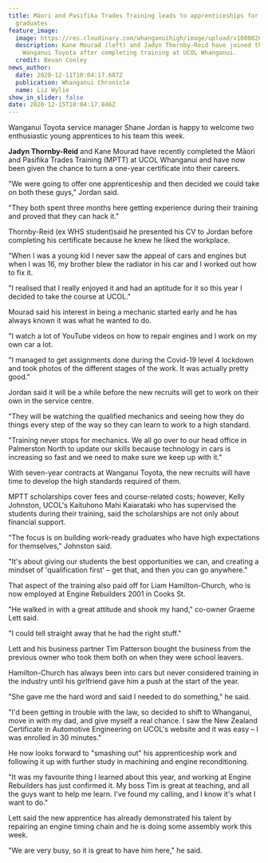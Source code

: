 ```yaml
---
title: Māori and Pasifika Trades Training leads to apprenticeships for Whanganui
  graduates
feature_image:
  image: https://res.cloudinary.com/whanganuihigh/image/upload/v1608026697/News/Jadyn_Thornby-Reid._chron_dec_2020.jpg
  description: Kane Mourad (left) and Jadyn Thornby-Reid have joined the team at
    Wanganui Toyota after completing training at UCOL Whanganui.
  credit: Bevan Conley
news_author:
  date: 2020-12-11T10:04:17.687Z
  publication: Whanganui Chronicle
  name: Liz Wylie
show_in_slider: false
date: 2020-12-15T10:04:17.846Z
---
```

Wanganui Toyota service manager Shane Jordan is happy to welcome two enthusiastic young apprentices to his team this week.

**Jadyn Thornby-Reid** and Kane Mourad have recently completed the Māori and Pasifika Trades Training (MPTT) at UCOL Whanganui and have now been given the chance to turn a one-year certificate into their careers.

"We were going to offer one apprenticeship and then decided we could take on both these guys," Jordan said.

"They both spent three months here getting experience during their training and proved that they can hack it."

Thornby-Reid (ex WHS student)said he presented his CV to Jordan before completing his certificate because he knew he liked the workplace.

"When I was a young kid I never saw the appeal of cars and engines but when I was 16, my brother blew the radiator in his car and I worked out how to fix it.

"I realised that I really enjoyed it and had an aptitude for it so this year I decided to take the course at UCOL."

Mourad said his interest in being a mechanic started early and he has always known it was what he wanted to do.

"I watch a lot of YouTube videos on how to repair engines and I work on my own car a lot.

"I managed to get assignments done during the Covid-19 level 4 lockdown and took photos of the different stages of the work. It was actually pretty good."

Jordan said it will be a while before the new recruits will get to work on their own in the service centre.

"They will be watching the qualified mechanics and seeing how they do things every step of the way so they can learn to work to a high standard.

"Training never stops for mechanics. We all go over to our head office in Palmerston North to update our skills because technology in cars is increasing so fast and we need to make sure we keep up with it."

With seven-year contracts at Wanganui Toyota, the new recruits will have time to develop the high standards required of them.

MPTT scholarships cover fees and course-related costs; however, Kelly Johnston, UCOL's Kaituhono Mahi Kaiarataki who has supervised the students during their training, said the scholarships are not only about financial support.

"The focus is on building work-ready graduates who have high expectations for themselves," Johnston said.

"It's about giving our students the best opportunities we can, and creating a mindset of 'qualification first' – get that, and then you can go anywhere."

That aspect of the training also paid off for Liam Hamilton-Church, who is now employed at Engine Rebuilders 2001 in Cooks St.

"He walked in with a great attitude and shook my hand," co-owner Graeme Lett said.

"I could tell straight away that he had the right stuff."

Lett and his business partner Tim Patterson bought the business from the previous owner who took them both on when they were school leavers.

Hamilton-Church has always been into cars but never considered training in the industry until his girlfriend gave him a push at the start of the year.

"She gave me the hard word and said I needed to do something," he said.

"I'd been getting in trouble with the law, so decided to shift to Whanganui, move in with my dad, and give myself a real chance. I saw the New Zealand Certificate in Automotive Engineering on UCOL's website and it was easy – I was enrolled in 30 minutes."

He now looks forward to "smashing out" his apprenticeship work and following it up with further study in machining and engine reconditioning.

"It was my favourite thing I learned about this year, and working at Engine Rebuilders has just confirmed it. My boss Tim is great at teaching, and all the guys want to help me learn. I've found my calling, and I know it's what I want to do."

Lett said the new apprentice has already demonstrated his talent by repairing an engine timing chain and he is doing some assembly work this week.

"We are very busy, so it is great to have him here," he said.